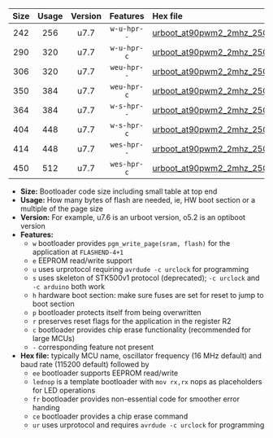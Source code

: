 |Size|Usage|Version|Features|Hex file|
|:-:|:-:|:-:|:-:|:--|
|242|256|u7.7|`w-u-hpr--`|[urboot_at90pwm2_2mhz_250000bps_lednop_ur.hex](https://raw.githubusercontent.com/stefanrueger/urboot.hex/main/mcus/at90pwm2/fcpu_2mhz/250000_bps/urboot_at90pwm2_2mhz_250000bps_lednop_ur.hex)|
|290|320|u7.7|`w-u-hpr-c`|[urboot_at90pwm2_2mhz_250000bps_lednop_fr_ce_ur.hex](https://raw.githubusercontent.com/stefanrueger/urboot.hex/main/mcus/at90pwm2/fcpu_2mhz/250000_bps/urboot_at90pwm2_2mhz_250000bps_lednop_fr_ce_ur.hex)|
|306|320|u7.7|`weu-hpr--`|[urboot_at90pwm2_2mhz_250000bps_ee_lednop_ur.hex](https://raw.githubusercontent.com/stefanrueger/urboot.hex/main/mcus/at90pwm2/fcpu_2mhz/250000_bps/urboot_at90pwm2_2mhz_250000bps_ee_lednop_ur.hex)|
|350|384|u7.7|`weu-hpr-c`|[urboot_at90pwm2_2mhz_250000bps_ee_lednop_fr_ce_ur.hex](https://raw.githubusercontent.com/stefanrueger/urboot.hex/main/mcus/at90pwm2/fcpu_2mhz/250000_bps/urboot_at90pwm2_2mhz_250000bps_ee_lednop_fr_ce_ur.hex)|
|364|384|u7.7|`w-s-hpr--`|[urboot_at90pwm2_2mhz_250000bps_lednop_fr.hex](https://raw.githubusercontent.com/stefanrueger/urboot.hex/main/mcus/at90pwm2/fcpu_2mhz/250000_bps/urboot_at90pwm2_2mhz_250000bps_lednop_fr.hex)|
|404|448|u7.7|`w-s-hpr-c`|[urboot_at90pwm2_2mhz_250000bps_lednop_fr_ce.hex](https://raw.githubusercontent.com/stefanrueger/urboot.hex/main/mcus/at90pwm2/fcpu_2mhz/250000_bps/urboot_at90pwm2_2mhz_250000bps_lednop_fr_ce.hex)|
|414|448|u7.7|`wes-hpr--`|[urboot_at90pwm2_2mhz_250000bps_ee_lednop_fr.hex](https://raw.githubusercontent.com/stefanrueger/urboot.hex/main/mcus/at90pwm2/fcpu_2mhz/250000_bps/urboot_at90pwm2_2mhz_250000bps_ee_lednop_fr.hex)|
|450|512|u7.7|`wes-hpr-c`|[urboot_at90pwm2_2mhz_250000bps_ee_lednop_fr_ce.hex](https://raw.githubusercontent.com/stefanrueger/urboot.hex/main/mcus/at90pwm2/fcpu_2mhz/250000_bps/urboot_at90pwm2_2mhz_250000bps_ee_lednop_fr_ce.hex)|

- **Size:** Bootloader code size including small table at top end
- **Usage:** How many bytes of flash are needed, ie, HW boot section or a multiple of the page size
- **Version:** For example, u7.6 is an urboot version, o5.2 is an optiboot version
- **Features:**
  + `w` bootloader provides `pgm_write_page(sram, flash)` for the application at `FLASHEND-4+1`
  + `e` EEPROM read/write support
  + `u` uses urprotocol requiring `avrdude -c urclock` for programming
  + `s` uses skeleton of STK500v1 protocol (deprecated); `-c urclock` and `-c arduino` both work
  + `h` hardware boot section: make sure fuses are set for reset to jump to boot section
  + `p` bootloader protects itself from being overwritten
  + `r` preserves reset flags for the application in the register R2
  + `c` bootloader provides chip erase functionality (recommended for large MCUs)
  + `-` corresponding feature not present
- **Hex file:** typically MCU name, oscillator frequency (16 MHz default) and baud rate (115200 default) followed by
  + `ee` bootloader supports EEPROM read/write
  + `lednop` is a template bootloader with `mov rx,rx` nops as placeholders for LED operations
  + `fr` bootloader provides non-essential code for smoother error handing
  + `ce` bootloader provides a chip erase command
  + `ur` uses urprotocol and requires `avrdude -c urclock` for programming
